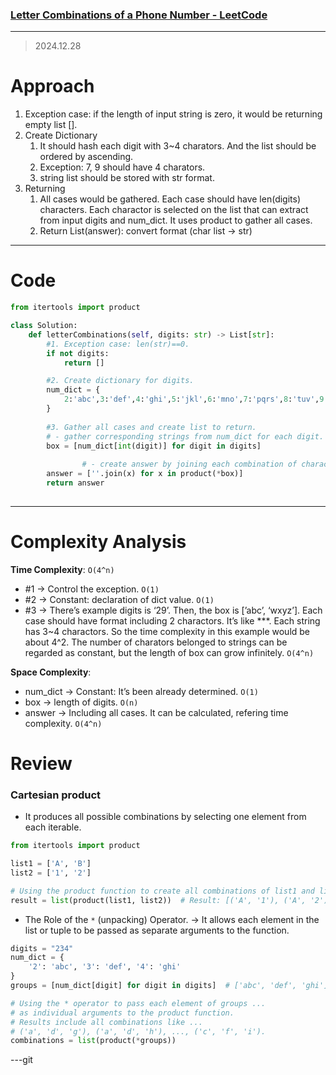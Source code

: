 ### [Letter Combinations of a Phone Number - LeetCode](https://leetcode.com/problems/letter-combinations-of-a-phone-number/)

---

> 2024.12.28
> 

# Approach

1. Exception case: if the length of input string is zero, it would be returning empty list [].
2. Create Dictionary
    1. It should hash each digit with 3~4 charators. And the list should be ordered by ascending.
    2. Exception: 7, 9 should have 4 charators.
    3. string list should be stored with str format.
3. Returning
    1. All cases would be gathered. Each case should have len(digits) characters. Each charactor is selected on the list that can extract from input digits and num_dict. It uses product to gather all cases.
    2. Return List(answer): convert format (char list → str)

---

# Code

```python
from itertools import product

class Solution:
    def letterCombinations(self, digits: str) -> List[str]:
        #1. Exception case: len(str)==0.
        if not digits:
            return []

        #2. Create dictionary for digits.
        num_dict = {
            2:'abc',3:'def',4:'ghi',5:'jkl',6:'mno',7:'pqrs',8:'tuv',9:'wxyz'
        }
        
        #3. Gather all cases and create list to return.
        # - gather corresponding strings from num_dict for each digit.
        box = [num_dict[int(digit)] for digit in digits]
        
				# - create answer by joining each combination of characters produced from the product.
        answer = [''.join(x) for x in product(*box)]
        return answer
        
```

---

# Complexity Analysis

**Time Complexity**: `O(4^n)` 

- #1 → Control the exception. `O(1)`
- #2 → Constant: declaration of dict value. `O(1)`
- #3 → There’s example digits is ‘29’. Then, the box is [’abc’, ‘wxyz’]. Each case should have format including 2 charactors. It’s like ***. Each string has 3~4 charactors. So the time complexity in this example would be about 4^2. The number of charators belonged to strings can be regarded as constant, but the length of box can grow infinitely. `O(4^n)`

**Space Complexity**:

- num_dict → Constant: It’s been already determined. `O(1)`
- box →  length of digits. `O(n)`
- answer → Including all cases. It can be calculated, refering time complexity. `O(4^n)`

# Review

### Cartesian product

- It produces all possible combinations by selecting one element from each iterable.

```python
from itertools import product

list1 = ['A', 'B']
list2 = ['1', '2']

# Using the product function to create all combinations of list1 and list2
result = list(product(list1, list2))  # Result: [('A', '1'), ('A', '2'), ('B', '1'), ('B', '2')]

```

- The Role of the `*` (unpacking) Operator. → It allows each element in the list or tuple to be passed as separate arguments to the function.

```python
digits = "234"
num_dict = {
    '2': 'abc', '3': 'def', '4': 'ghi'
}
groups = [num_dict[digit] for digit in digits]  # ['abc', 'def', 'ghi']

# Using the * operator to pass each element of groups ...
# as individual arguments to the product function.
# Results include all combinations like ... 
# ('a', 'd', 'g'), ('a', 'd', 'h'), ..., ('c', 'f', 'i').
combinations = list(product(*groups))
```

---git 